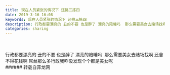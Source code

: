 ```yaml
---
title: 现在人员紧张的情况下 还挑三拣四
date: 2019-3-16 16:08
keywords: 现在人员紧张的情况下 还挑三拣四
description: 行政都要漂亮的 丑的不要 也是醉了 漂亮的陪睡吗  那么需要美女去赌场找啊 还舍不得花钱啊 屌丝那么多行政我咋没发现个个都是美女呢
categories: sharing
---
```

<td class="t_f" id="postmessage_3237696">

<br/>
<br/>
行政都要漂亮的 丑的不要 也是醉了 漂亮的陪睡吗  那么需要美女去赌场找啊 还舍不得花钱啊 屌丝那么多行政我咋没发现个个都是美女呢<br/>
</td>
###### 转载自菲龙网